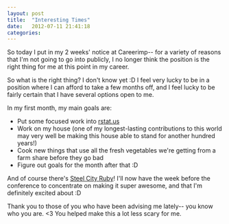 ```yaml
---
layout: post
title:  "Interesting Times"
date:   2012-07-11 21:41:18
categories:
---
```


So today I put in my 2 weeks' notice at Careerimp-- for a variety of reasons that I'm not going to go into publicly, I no longer think the position is the right thing for me at this point in my career.

So what is the right thing? I don't know yet :D I feel very lucky to be in a position where I can afford to take a few months off, and I feel lucky to be fairly certain that I have several options open to me.

In my first month, my main goals are:
<ul class="bulleted-list">
  <li>Put some focused work into <a href="http://rstat.us">rstat.us</a></li>
  <li>Work on my house (one of my longest-lasting contributions to this world may very well be making this house able to stand for another hundred years!)</li>
  <li>Cook new things that use all the fresh vegetables we're getting from a farm share before they go bad</li>
  <li>Figure out goals for the month after that :D</li>
</ul>

And of course there's <a href="http://steelcityrubyconf.org/">Steel City Ruby</a>! I'll now have the week before the conference to concentrate on making it super awesome, and that I'm definitely excited about :D

Thank you to those of you who have been advising me lately-- you know who you are. <3 You helped make this a lot less scary for me.